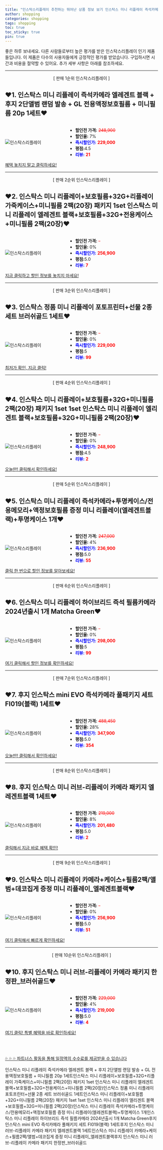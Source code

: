 ```yaml
---
title: "인스탁스리플레이 추천하는 뛰어난 상품 정보 보기 인스탁스 미니 리플레이 즉석카메라 엘레겐트"
author: shopping
categories: shopping
tags: shopping
toc: true
toc_sticky: true
pin: true
---
```

좋은 하루 보내세요. 다른 사람들로부터 높은 평가를 받은 인스탁스리플레이 인기 제품들입니다. 이 제품은 다수의 사용자들에게 긍정적인 평가를 받았습니다. 구입하시면 시간과 비용을 절약할 수 있어요. 추가 세부 사항은 아래를 참조하세요.

---
<p class="toplist" style="margin: 0 auto; display: block; width: fit-content;">[ 판매 1순위 인스탁스리플레이 ]</p>

<h2><strong>❤️1. 인스탁스 미니 리플레이 즉석카메라 엘레겐트 블랙 + 후지 2단앨범 랜덤 발송 + GL 전용액정보호필름 + 미니필름 20p 1세트❤️</strong></h2>

<div style="display: flex; align-items: center;">
    <div style="flex: 0.4;">
        <img src="https://thumbnail9.coupangcdn.com/thumbnails/remote/230x230ex/image/retail/images/254603983287664-ace1f8f9-7a24-4850-b30d-2a0fb28ef5b4.jpg" alt="인스탁스리플레이" style="max-width: 100%;">
    </div>
    <div style="flex: 0.6; margin-left: 10px;">
        <ul>
            <li><strong>할인전 가격:</strong> <del style="color: red;">248,900</del></li>
            <li><strong>할인율:</strong> 7%</li>
            <li><span style='color:blue'><strong>즉시할인가:</strong></span> <span style='color:red'><strong>229,000</strong></span></li>
            <li><strong>평점:</strong>4.5</li>
            <li><span style='color:blue'><strong>리뷰:</strong></span> <span style='color:red'><strong>21</strong></span></li>
        </ul>
    </div>
</div>
<div class="center">
    <a href="https://William4Davisa.github.io?lptag=AF9450613&subid=githubio&pageKey=246444993&traceid=V0-153&itemId=780800560&vendorItemId=4976560259" class="myButton">
        혜택 놓치지 말고 클릭하세요!
    </a>
</div>


---
<p class="toplist" style="margin: 0 auto; display: block; width: fit-content;">[ 판매 2순위 인스탁스리플레이 ]</p>

<h2><strong>❤️2. 인스탁스 미니 리플레이+보호필름+32G+리플레이 가죽케이스+미니필름 2팩(20장) 패키지 1set 인스탁스 미니 리플레이 엘레겐트 블랙+보호필름+32G+전용케이스+미니필름 2팩(20장)❤️</strong></h2>

<div style="display: flex; align-items: center;">
    <div style="flex: 0.4;">
        <img src="https://thumbnail10.coupangcdn.com/thumbnails/remote/230x230ex/image/vendor_inventory/663f/5e10f57713c8004eec34974e93595acf536c6cb0e90651c2b267d339ffc6.jpg" alt="인스탁스리플레이" style="max-width: 100%;">
    </div>
    <div style="flex: 0.6; margin-left: 10px;">
        <ul>
            <li><strong>할인전 가격:</strong> <del style="color: red;">-</del></li>
            <li><strong>할인율:</strong> 0%</li>
            <li><span style='color:blue'><strong>즉시할인가:</strong></span> <span style='color:red'><strong>256,900</strong></span></li>
            <li><strong>평점:</strong>5.0</li>
            <li><span style='color:blue'><strong>리뷰:</strong></span> <span style='color:red'><strong>7</strong></span></li>
        </ul>
    </div>
</div>
<div class="center">
    <a href="https://William4Davisa.github.io?lptag=AF9450613&subid=githubio&pageKey=1064205955&traceid=V0-153&itemId=2010282941&vendorItemId=70010127767" class="myButton">
        지금 클릭하고 할인 정보를 놓치지 마세요!
    </a>
</div>


---
<p class="toplist" style="margin: 0 auto; display: block; width: fit-content;">[ 판매 3순위 인스탁스리플레이 ]</p>

<h2><strong>❤️3. 인스탁스 정품 미니 리플레이 포토프린터+선물 2종 세트 브러쉬골드 1세트❤️</strong></h2>

<div style="display: flex; align-items: center;">
    <div style="flex: 0.4;">
        <img src="https://thumbnail8.coupangcdn.com/thumbnails/remote/230x230ex/image/vendor_inventory/03ee/0e40f7d1f2b10501b1026a59877d55316d16982798d64dbd39a1b85f79ea.jpg" alt="인스탁스리플레이" style="max-width: 100%;">
    </div>
    <div style="flex: 0.6; margin-left: 10px;">
        <ul>
            <li><strong>할인전 가격:</strong> <del style="color: red;">-</del></li>
            <li><strong>할인율:</strong> 0%</li>
            <li><span style='color:blue'><strong>즉시할인가:</strong></span> <span style='color:red'><strong>229,000</strong></span></li>
            <li><strong>평점:</strong>5</li>
            <li><span style='color:blue'><strong>리뷰:</strong></span> <span style='color:red'><strong>99</strong></span></li>
        </ul>
    </div>
</div>
<div class="center">
    <a href="https://William4Davisa.github.io?lptag=AF9450613&subid=githubio&pageKey=7764011438&traceid=V0-153&itemId=20943523886&vendorItemId=88009811182" class="myButton">
        최저가 확인, 지금 클릭!
    </a>
</div>


---
<p class="toplist" style="margin: 0 auto; display: block; width: fit-content;">[ 판매 4순위 인스탁스리플레이 ]</p>

<h2><strong>❤️4. 인스탁스 미니 리플레이+보호필름+32G+미니필름 2팩(20장) 패키지 1set 1set 인스탁스 미니 리플레이 엘리겐트 블랙+보호필름+32G+미니필름 2팩(20장)❤️</strong></h2>

<div style="display: flex; align-items: center;">
    <div style="flex: 0.4;">
        <img src="https://thumbnail7.coupangcdn.com/thumbnails/remote/230x230ex/image/vendor_inventory/52d3/94fa9dfaca4ce3fb6ff632baba550ae05b160b70f3af6ee85c7ad3f39101.jpg" alt="인스탁스리플레이" style="max-width: 100%;">
    </div>
    <div style="flex: 0.6; margin-left: 10px;">
        <ul>
            <li><strong>할인전 가격:</strong> <del style="color: red;">-</del></li>
            <li><strong>할인율:</strong> 0%</li>
            <li><span style='color:blue'><strong>즉시할인가:</strong></span> <span style='color:red'><strong>248,900</strong></span></li>
            <li><strong>평점:</strong>4.5</li>
            <li><span style='color:blue'><strong>리뷰:</strong></span> <span style='color:red'><strong>2</strong></span></li>
        </ul>
    </div>
</div>
<div class="center">
    <a href="https://William4Davisa.github.io?lptag=AF9450613&subid=githubio&pageKey=286589115&traceid=V0-153&itemId=908619503&vendorItemId=5274761657" class="myButton">
        오늘만! 클릭해서 확인하세요!
    </a>
</div>


---
<p class="toplist" style="margin: 0 auto; display: block; width: fit-content;">[ 판매 5순위 인스탁스리플레이 ]</p>

<h2><strong>❤️5. 인스탁스 미니 리플레이 즉석카메라+투명케이스/전용메모리+액정보호필름 증정 미니 리플레이(엘레겐트블랙)+투명케이스 1개❤️</strong></h2>

<div style="display: flex; align-items: center;">
    <div style="flex: 0.4;">
        <img src="https://thumbnail6.coupangcdn.com/thumbnails/remote/230x230ex/image/vendor_inventory/fa25/0057dfd43d5cb4ec2fc1f7e8dd18308dbd3ea864be80c7e9dbcbcd260e3f.jpg" alt="인스탁스리플레이" style="max-width: 100%;">
    </div>
    <div style="flex: 0.6; margin-left: 10px;">
        <ul>
            <li><strong>할인전 가격:</strong> <del style="color: red;">247,000</del></li>
            <li><strong>할인율:</strong> 4%</li>
            <li><span style='color:blue'><strong>즉시할인가:</strong></span> <span style='color:red'><strong>236,900</strong></span></li>
            <li><strong>평점:</strong>5.0</li>
            <li><span style='color:blue'><strong>리뷰:</strong></span> <span style='color:red'><strong>55</strong></span></li>
        </ul>
    </div>
</div>
<div class="center">
    <a href="https://William4Davisa.github.io?lptag=AF9450613&subid=githubio&pageKey=6585956974&traceid=V0-153&itemId=14840481710&vendorItemId=82079749681" class="myButton">
        클릭 한 번으로 할인 정보를 알아보세요!
    </a>
</div>


---
<p class="toplist" style="margin: 0 auto; display: block; width: fit-content;">[ 판매 6순위 인스탁스리플레이 ]</p>

<h2><strong>❤️6. 인스탁스 미니 리플레이 하이브리드 즉석 필름카메라 2024년출시 1개 Matcha Green❤️</strong></h2>

<div style="display: flex; align-items: center;">
    <div style="flex: 0.4;">
        <img src="https://thumbnail10.coupangcdn.com/thumbnails/remote/230x230ex/image/vendor_inventory/fc82/06c2dbd02420ec70225ca00afd5018db6a51c88a975d912d5f6843c5a047.png" alt="인스탁스리플레이" style="max-width: 100%;">
    </div>
    <div style="flex: 0.6; margin-left: 10px;">
        <ul>
            <li><strong>할인전 가격:</strong> <del style="color: red;">-</del></li>
            <li><strong>할인율:</strong> 0%</li>
            <li><span style='color:blue'><strong>즉시할인가:</strong></span> <span style='color:red'><strong>298,000</strong></span></li>
            <li><strong>평점:</strong>5</li>
            <li><span style='color:blue'><strong>리뷰:</strong></span> <span style='color:red'><strong>99</strong></span></li>
        </ul>
    </div>
</div>
<div class="center">
    <a href="https://William4Davisa.github.io?lptag=AF9450613&subid=githubio&pageKey=8195093508&traceid=V0-153&itemId=23467386561&vendorItemId=90493957245" class="myButton">
        여기 클릭해서 할인 정보를 확인하세요!
    </a>
</div>


---
<p class="toplist" style="margin: 0 auto; display: block; width: fit-content;">[ 판매 7순위 인스탁스리플레이 ]</p>

<h2><strong>❤️7. 후지 인스탁스 mini EVO 즉석카메라 풀패키지 세트 FI019(블랙) 1세트❤️</strong></h2>

<div style="display: flex; align-items: center;">
    <div style="flex: 0.4;">
        <img src="https://thumbnail9.coupangcdn.com/thumbnails/remote/230x230ex/image/retail/images/1577973003735390-fcd85c4c-b2aa-4a5f-89c4-6aae15c5581f.jpg" alt="인스탁스리플레이" style="max-width: 100%;">
    </div>
    <div style="flex: 0.6; margin-left: 10px;">
        <ul>
            <li><strong>할인전 가격:</strong> <del style="color: red;">488,450</del></li>
            <li><strong>할인율:</strong> 28%</li>
            <li><span style='color:blue'><strong>즉시할인가:</strong></span> <span style='color:red'><strong>347,900</strong></span></li>
            <li><strong>평점:</strong>5.0</li>
            <li><span style='color:blue'><strong>리뷰:</strong></span> <span style='color:red'><strong>354</strong></span></li>
        </ul>
    </div>
</div>
<div class="center">
    <a href="https://William4Davisa.github.io?lptag=AF9450613&subid=githubio&pageKey=6732127480&traceid=V0-153&itemId=15688984420&vendorItemId=82903870641" class="myButton">
        오늘만! 클릭해서 확인하세요!
    </a>
</div>


---
<p class="toplist" style="margin: 0 auto; display: block; width: fit-content;">[ 판매 8순위 인스탁스리플레이 ]</p>

<h2><strong>❤️8. 후지 인스탁스 미니 러브-리플레이 카메라 패키지 엘레겐트블랙 1세트❤️</strong></h2>

<div style="display: flex; align-items: center;">
    <div style="flex: 0.4;">
        <img src="https://thumbnail9.coupangcdn.com/thumbnails/remote/230x230ex/image/vendor_inventory/65a1/99b2a0e4fa9f1de59a8b13ca550ced4ed3297e8b2c80080f1c7743f1e601.jpg" alt="인스탁스리플레이" style="max-width: 100%;">
    </div>
    <div style="flex: 0.6; margin-left: 10px;">
        <ul>
            <li><strong>할인전 가격:</strong> <del style="color: red;">219,000</del></li>
            <li><strong>할인율:</strong> 8%</li>
            <li><span style='color:blue'><strong>즉시할인가:</strong></span> <span style='color:red'><strong>201,480</strong></span></li>
            <li><strong>평점:</strong>5.0</li>
            <li><span style='color:blue'><strong>리뷰:</strong></span> <span style='color:red'><strong>2</strong></span></li>
        </ul>
    </div>
</div>
<div class="center">
    <a href="https://William4Davisa.github.io?lptag=AF9450613&subid=githubio&pageKey=7894732104&traceid=V0-153&itemId=21622733889&vendorItemId=88673774352" class="myButton">
        클릭해서 지금 바로 혜택 확인!
    </a>
</div>


---
<p class="toplist" style="margin: 0 auto; display: block; width: fit-content;">[ 판매 9순위 인스탁스리플레이 ]</p>

<h2><strong>❤️9. 인스탁스 미니 리플레이 카메라+케이스+필름2팩/앨범+데코집게 증정 미니 리플레이_엘레겐트블랙❤️</strong></h2>

<div style="display: flex; align-items: center;">
    <div style="flex: 0.4;">
        <img src="https://thumbnail9.coupangcdn.com/thumbnails/remote/230x230ex/image/vendor_inventory/d67b/4d793e4d563d4c31fb27cb45e7cb72549cb15570431ec253dab17d1ed9e3.jpg" alt="인스탁스리플레이" style="max-width: 100%;">
    </div>
    <div style="flex: 0.6; margin-left: 10px;">
        <ul>
            <li><strong>할인전 가격:</strong> <del style="color: red;">-</del></li>
            <li><strong>할인율:</strong> 0%</li>
            <li><span style='color:blue'><strong>즉시할인가:</strong></span> <span style='color:red'><strong>256,900</strong></span></li>
            <li><strong>평점:</strong>5.0</li>
            <li><span style='color:blue'><strong>리뷰:</strong></span> <span style='color:red'><strong>51</strong></span></li>
        </ul>
    </div>
</div>
<div class="center">
    <a href="https://William4Davisa.github.io?lptag=AF9450613&subid=githubio&pageKey=6617691962&traceid=V0-153&itemId=15032470531&vendorItemId=82255071020" class="myButton">
        여기 클릭해서 빠르게 확인하세요!
    </a>
</div>


---
<p class="toplist" style="margin: 0 auto; display: block; width: fit-content;">[ 판매 10순위 인스탁스리플레이 ]</p>

<h2><strong>❤️10. 후지 인스탁스 미니 러브-리플레이 카메라 패키지 한정판_브러쉬골드❤️</strong></h2>

<div style="display: flex; align-items: center;">
    <div style="flex: 0.4;">
        <img src="https://thumbnail7.coupangcdn.com/thumbnails/remote/230x230ex/image/vendor_inventory/f6de/dcd51953c2bf74560cdf541e26bfc83f7646a45f8f44080f6762cb6ac07f.jpg" alt="인스탁스리플레이" style="max-width: 100%;">
    </div>
    <div style="flex: 0.6; margin-left: 10px;">
        <ul>
            <li><strong>할인전 가격:</strong> <del style="color: red;">229,000</del></li>
            <li><strong>할인율:</strong> 4%</li>
            <li><span style='color:blue'><strong>즉시할인가:</strong></span> <span style='color:red'><strong>219,000</strong></span></li>
            <li><strong>평점:</strong>5.0</li>
            <li><span style='color:blue'><strong>리뷰:</strong></span> <span style='color:red'><strong>4</strong></span></li>
        </ul>
    </div>
</div>
<div class="center">
    <a href="https://William4Davisa.github.io?lptag=AF9450613&subid=githubio&pageKey=7885411476&traceid=V0-153&itemId=21574631628&vendorItemId=88626339361" class="myButton">
        여기 클릭! 특별 혜택을 바로 확인하세요!
    </a>
</div>

<br><br><br>[💦 💦 💦 파트너스 활동을 통해 일정액의 수수료를 제공받을 수 있습니다](https://link.coupang.com/a/bcpT2c)<br><br>인스탁스 미니 리플레이 즉석카메라 엘레겐트 블랙 + 후지 2단앨범 랜덤 발송 + GL 전용액정보호필름 + 미니필름 20p 1세트인스탁스 미니 리플레이+보호필름+32G+리플레이 가죽케이스+미니필름 2팩(20장) 패키지 1set 인스탁스 미니 리플레이 엘레겐트 블랙+보호필름+32G+전용케이스+미니필름 2팩(20장)인스탁스 정품 미니 리플레이 포토프린터+선물 2종 세트 브러쉬골드 1세트인스탁스 미니 리플레이+보호필름+32G+미니필름 2팩(20장) 패키지 1set 1set 인스탁스 미니 리플레이 엘리겐트 블랙+보호필름+32G+미니필름 2팩(20장)인스탁스 미니 리플레이 즉석카메라+투명케이스/전용메모리+액정보호필름 증정 미니 리플레이(엘레겐트블랙)+투명케이스 1개인스탁스 미니 리플레이 하이브리드 즉석 필름카메라 2024년출시 1개 Matcha Green후지 인스탁스 mini EVO 즉석카메라 풀패키지 세트 FI019(블랙) 1세트후지 인스탁스 미니 러브-리플레이 카메라 패키지 엘레겐트블랙 1세트인스탁스 미니 리플레이 카메라+케이스+필름2팩/앨범+데코집게 증정 미니 리플레이_엘레겐트블랙후지 인스탁스 미니 러브-리플레이 카메라 패키지 한정판_브러쉬골드